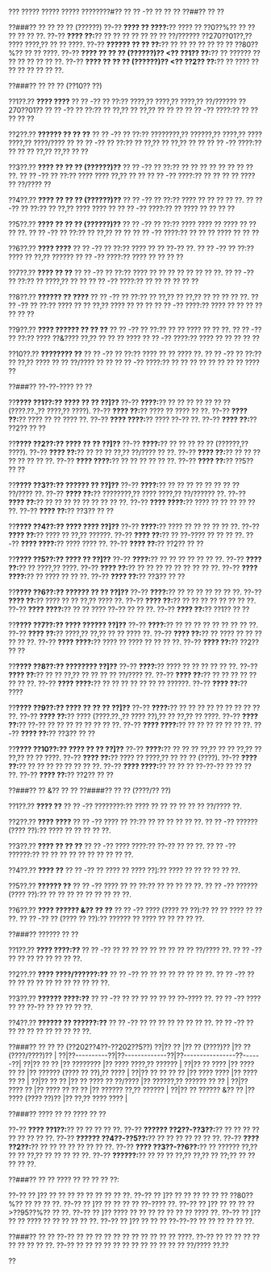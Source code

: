 ??? ????? ????? ????? ????????#?? ?? ?? -?? ?? ?? ??
??##?? ?? ??

??###?? ?? ?? ?? ?? (??????)
??-?? **???? ?? ????:**?? ???? ?? ??0??%?? ?? ?? ?? ?? ?? ??.
??-?? **???? ??:**?? ?? ?? ?? ?? ?? ?? ?? ??/?????? ??270??01??,?? ???? ????,?? ?? ?? ????.
??-?? **?????? ?? ?? ??:**?? ?? ?? ?? ?? ?? ?? ?? ??80??%?? ?? ?? ????.
??-?? **???? ?? ?? ?? (??????)?? <?? ??1?? ??:**?? ?? ?????? ?? ?? ?? ?? ?? ?? ??.
??-?? **???? ?? ?? ?? (??????)?? <?? ??2?? ??:**?? ?? ???? ?? ?? ?? ?? ?? ?? ??.

??###?? ?? ?? ?? (??10?? ??)

??1??.?? **???? ????**
??  ?? -?? ?? ??:?? ????,?? ????,?? ????,?? ??/?????? ??270??01??
??  ?? -?? ?? ??:?? ?? ??,?? ?? ??,?? ?? ?? ??
??  ?? -?? ????:?? ?? ?? ?? ?? ??

??2??.?? **?????? ?? ?? ??**
??  ?? -?? ?? ??:?? ????????,?? ??????,?? ????,?? ???? ????,?? ????/???? ??
??  ?? -?? ?? ??:?? ?? ??,?? ?? ??,?? ?? ??
??  ?? -?? ????:?? ?? ?? ?? ??,?? ??,?? ?? ??

??3??.?? **???? ?? ?? ?? (??????)??**
??  ?? -?? ?? ??:?? ?? ?? ?? ?? ?? ?? ?? ?? ??.
??  ?? -?? ?? ??:?? ???? ???? ??,?? ?? ??
??  ?? -?? ????:?? ?? ?? ?? ?? ???? ?? ??/???? ??

??4??.?? **???? ?? ?? ?? (??????)??**
??  ?? -?? ?? ??:?? ???? ?? ?? ?? ?? ??.
??  ?? -?? ?? ??:?? ?? ??,?? ???? ???? ??
??  ?? -?? ????:?? ?? ???? ?? ?? ?? ??

??5??.?? **???? ?? ?? ?? (??????)??**
??  ?? -?? ?? ??:?? ???? ???? ?? ???? ?? ?? ?? ??.
??  ?? -?? ?? ??:?? ?? ??,?? ?? ??
??  ?? -?? ????:?? ?? ?? ?? ???? ?? ?? ??

??6??.?? **???? ????**
??  ?? -?? ?? ??:?? ???? ?? ?? ??-?? ??.
??  ?? -?? ?? ??:?? ???? ?? ??,?? ??????
??  ?? -?? ????:?? ???? ?? ?? ?? ??

??7??.?? **???? ?? ??**
??  ?? -?? ?? ??:?? ???? ?? ?? ?? ?? ?? ?? ?? ??.
??  ?? -?? ?? ??:?? ?? ????,?? ?? ??
??  ?? -?? ????:?? ?? ?? ?? ?? ?? ??

??8??.?? **?????? ?? ????**
??  ?? -?? ?? ??:?? ?? ??,?? ?? ??,?? ?? ?? ?? ?? ??.
??  ?? -?? ?? ??:?? ???? ?? ?? ??,?? ???? ?? ?? ??
??  ?? -?? ????:?? ???? ?? ?? ?? ?? ?? ?? ??

??9??.?? **???? ?????? ?? ?? ??**
??  ?? -?? ?? ??:?? ?? ?? ???? ?? ?? ??.
??  ?? -?? ?? ??:?? ???? ??&???? ??,?? ?? ?? ?? ????
??  ?? -?? ????:?? ???? ?? ?? ?? ?? ??

??10??.?? **???????? ??**
??   ?? -?? ?? ??:?? ???? ?? ?? ???? ??.
??   ?? -?? ?? ??:?? ?? ??,?? ???? ?? ?? ??/???? ?? ??
??   ?? -?? ????:?? ?? ?? ?? ?? ?? ?? ?? ?? ???? ??

??###?? ??-??-???? ?? ??

??**???? ??1??:?? ???? ?? ?? ??]??**
??-?? **????:**?? ?? ?? ?? ?? ?? ?? ?? (????.??.,?? ????,?? ????).
??-?? **???? ??:**?? ???? ?? ???? ?? ??.
??-?? **???? ??:**?? ???? ?? ?? ???? ??.
??-?? **???? ????:**?? ???? ??-?? ??.
??-?? **???? ??:**?? ??2?? ?? ??

??**???? ??2??:?? ???? ?? ?? ??]??**
??-?? **????:**?? ?? ?? ?? ?? ?? (??????,?? ????).
??-?? **???? ??:**?? ?? ?? ?? ??,?? ??/???? ?? ??.
??-?? **???? ??:**?? ?? ?? ?? ?? ?? ?? ?? ??.
??-?? **???? ????:**?? ?? ?? ?? ?? ?? ??.
??-?? **???? ??:**?? ??5?? ?? ??

??**???? ??3??:?? ?????? ?? ??]??**
??-?? **????:**?? ?? ?? ?? ?? ?? ?? ?? ?? ??/???? ??.
??-?? **???? ??:**?? ????????,?? ???? ????,?? ??/?????? ??.
??-?? **???? ??:**?? ?? ?? ?? ?? ?? ?? ?? ?? ??.
??-?? **???? ????:**?? ???? ?? ?? ?? ?? ?? ??.
??-?? **???? ??:**?? ??3?? ?? ??

??**???? ??4??:?? ???? ???? ??]??**
??-?? **????:**?? ???? ?? ?? ?? ?? ?? ??.
??-?? **???? ??:**?? ???? ?? ??,?? ??????.
??-?? **???? ??:**?? ?? ??-???? ?? ?? ?? ??.
??-?? **???? ????:**?? ???? ???? ??.
??-?? **???? ??:**?? ??2?? ?? ??

??**???? ??5??:?? ???? ?? ??]??**
??-?? **????:**?? ?? ?? ?? ?? ?? ?? ??.
??-?? **???? ??:**?? ?? ????,?? ????.
??-?? **???? ??:**?? ?? ?? ?? ?? ?? ?? ?? ?? ??.
??-?? **???? ????:**?? ?? ???? ?? ?? ??.
??-?? **???? ??:**?? ??3?? ?? ??

??**???? ??6??:?? ?????? ?? ?? ??]??**
??-?? **????:**?? ?? ?? ?? ?? ?? ?? ??.
??-?? **???? ??:**?? ???? ?? ?? ??,?? ???? ??.
??-?? **???? ??:**?? ?? ?? ?? ?? ?? ?? ?? ??.
??-?? **???? ????:**?? ?? ?? ???? ??-?? ?? ?? ??.
??-?? **???? ??:**?? ??1?? ?? ??

??**???? ??7??:?? ???? ?????? ??]??**
??-?? **????:**?? ?? ?? ?? ?? ?? ?? ?? ?? ??.
??-?? **???? ??:**?? ????,?? ??,?? ?? ?? ???? ??.
??-?? **???? ??:**?? ?? ???? ?? ?? ?? ?? ?? ??.
??-?? **???? ????:**?? ???? ?? ???? ?? ?? ?? ??.
??-?? **???? ??:**?? ??2?? ?? ??

??**???? ??8??:?? ???????? ??]??**
??-?? **????:**?? ???? ?? ?? ?? ?? ?? ??.
??-?? **???? ??:**?? ?? ?? ??,?? ?? ?? ?? ?? ??/???? ??.
??-?? **???? ??:**?? ?? ?? ?? ?? ?? ?? ?? ??.
??-?? **???? ????:**?? ?? ?? ?? ?? ?? ?? ?? ??????.
??-?? **???? ??:**?? ????

??**???? ??9??:?? ???? ?? ?? ?? ??]??**
??-?? **????:**?? ?? ?? ?? ?? ?? ?? ?? ?? ?? ??.
??-?? **???? ??:**?? ???? (????.??.,?? ???? ??),?? ?? ??,?? ?? ????.
??-?? **???? ??:**?? ??-?? ?? ?? ?? ?? ?? ?? ?? ??.
??-?? **???? ????:**?? ?? ?? ?? ?? ?? ?? ??.
??-?? **???? ??:**?? ??3?? ?? ??

??**???? ??10??:?? ???? ?? ?? ??]??**
??-?? **????:**?? ?? ?? ?? ??,?? ?? ?? ??,?? ?? ??,?? ?? ?? ????.
??-?? **???? ??:**?? ???? ?? ????,?? ?? ?? ?? (????).
??-?? **???? ??:**?? ?? ?? ?? ?? ?? ?? ?? ??.
??-?? **???? ????:**?? ?? ?? ?? ??-??-?? ?? ?? ?? ??.
??-?? **???? ??:**?? ??2?? ?? ??

??###?? ?? &?? ?? ??
??####?? ?? ?? (????/?? ??)

??1??.?? **???? ??**
??  ?? -?? ????????:?? ???? ?? ?? ?? ?? ?? ?? ??/???? ??.

??2??.?? **???? ????**
??  ?? -?? ???? ?? ??:?? ?? ?? ?? ?? ?? ??.
??  ?? -?? ?????? (???? ??):?? ???? ?? ?? ?? ?? ??.

??3??.?? **???? ?? ?? ??**
??  ?? -?? ???? ????:?? ??-?? ?? ?? ??.
??  ?? -?? ??????:?? ?? ?? ?? ?? ?? ?? ?? ?? ?? ??.

??4??.?? **???? ??**
??  ?? -?? ?? ???? ?? ???? ??]:?? ???? ?? ?? ?? ?? ?? ??.

??5??.?? **?????? ??**
??  ?? -?? ???? ?? ?? ??:?? ?? ?? ?? ?? ??.
??  ?? -?? ?????? (???? ??):?? ?? ?? ?? ?? ?? ?? ?? ?? ??.

??6??.?? **???? ?????? &?? ?? ??**
??  ?? -?? ???? (???? ?? ??):?? ?? ?? ???? ?? ?? ??.
??  ?? -?? ?? (???? ?? ??):?? ?????? ?? ???? ?? ?? ?? ?? ??.

??###?? ?????? ?? ??

??1??.?? **???? ????:??**
??  ?? -?? ?? ?? ?? ?? ?? ?? ?? ?? ?? ??/???? ??.
??  ?? -?? ?? ?? ?? ?? ?? ?? ?? ??.

??2??.?? **???? ????/??????:??**
??  ?? -?? ?? ?? ?? ?? ?? ?? ?? ??.
??  ?? -?? ?? ?? ?? ?? ?? ?? ?? ?? ?? ?? ?? ??.

??3??.?? **?????? ????:??**
??  ?? -?? ?? ?? ?? ?? ?? ?? ??-???? ??.
??  ?? -?? ???? ?? ?? ??-?? ?? ?? ?? ?? ??.

??4??.?? **?????? ?? ??????:??**
??  ?? -?? ?? ?? ?? ?? ?? ?? ?? ??.
??  ?? -?? ?? ?? ?? ?? ?? ?? ?? ?? ?? ??.

??###?? ?? ?? ?? (??202??4??-??202??5??)
??|?? ?? |?? ?? (????)?? |?? ?? (????/????)?? |
??|??----------??|??-------------??|??----------------??------??|
??|?? ?? ?? |?? ???????? |?? ???? ????,?? ?????? |
??|?? ?? ???? |?? ???? ?? ?? |?? ?????? (???? ?? ??),?? ???? |
??|?? ?? ?? ?? ?? |?? ???? ???? |?? ???? ?? ?? |
??|?? ?? ?? |?? ?? ???? ?? ??/???? |?? ??????,?? ?????? ?? ?? |
??|?? ???? ?? |?? ???? ?? ?? ?? |?? ?????? ??,?? ?????? |
??|?? ?? ?????? &?? ?? |?? ???? (???? ??)?? |?? ??,?? ???? ???? |

??###?? ???? ?? ?? ???? ?? ??

??-?? **???? ??1??:**?? ?? ?? ?? ?? ??.
??-?? **?????? ??2??-??3??:**?? ?? ?? ?? ?? ?? ?? ?? ?? ??.
??-?? **?????? ??4??-??5??:**?? ?? ?? ?? ?? ?? ?? ??.
??-?? **???? ??2??:**?? ?? ?? ?? ?? ?? ?? ?? ??.
??-?? **???? ??3??-??6??:**?? ?? ?????? ??,?? ?? ?? ??,?? ?? ?? ?? ?? ??.
??-?? **??????:**?? ?? ?? ?? ??,?? ??,?? ?? ??;?? ?? ?? ?? ?? ??.

??###?? ?? ??
???? ?? ?? ?? ?? ??:

??-?? ?? ]?? ?? ?? ?? ?? ?? ?? ?? ?? ??.
??-?? ?? ]?? ?? ?? ?? ?? ?? ?? ??80??%?? ?? ?? ?? ??.
??-?? ?? ]?? ?? ?? ?? ?? ??-???? ??.
??-?? ?? ]?? ?? ?? ?? ?? >??95??%?? ?? ??.
??-?? ?? ]?? ???? ?? ?? ?? ?? ?? ?? ?? ???? ??.
??-?? ?? ]?? ?? ?? ???? ?? ?? ?? ?? ?? ??.
??-?? ?? ]?? ?? ?? ?? ??-??-?? ?? ?? ?? ?? ?? ??.

??###?? ?? ??
??-?? ?? ?? ?? ?? ?? ?? ?? ?? ?? ?? ?? ????.
??-?? ?? ?? ?? ?? ?? ?? ?? ?? ?? ??.
??-?? ?? ?? ?? ?? ?? ?? ?? ?? ?? ?? ?? ?? ??/???? ??.??

??